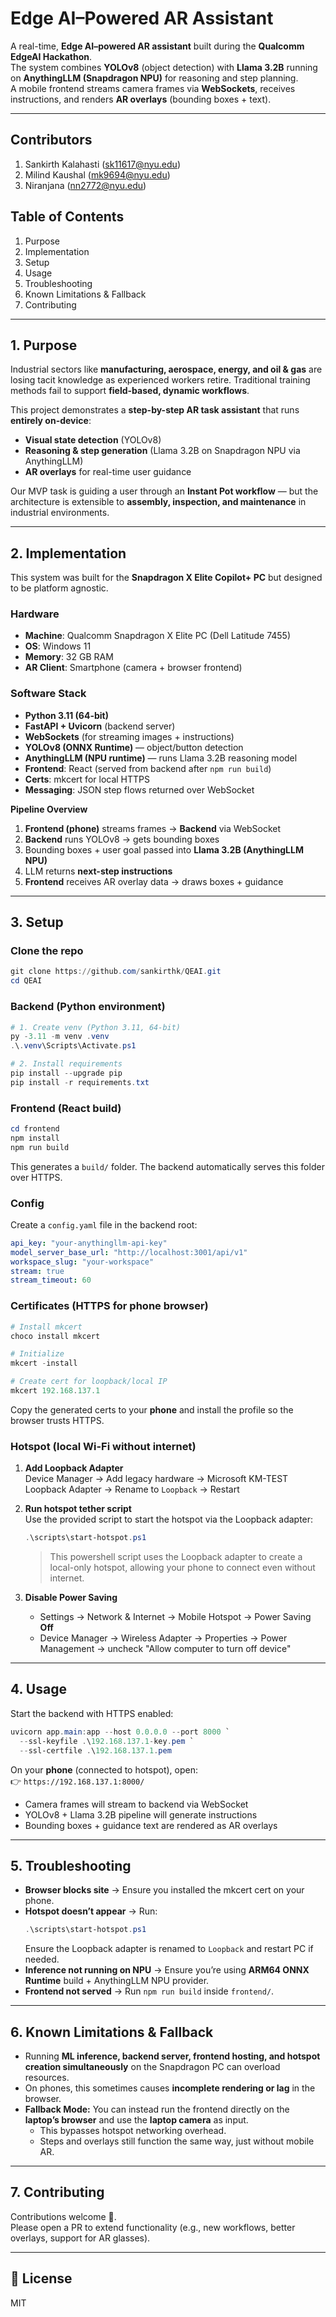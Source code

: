 # Edge AI–Powered AR Assistant

A real-time, **Edge AI–powered AR assistant** built during the **Qualcomm EdgeAI Hackathon**.  
The system combines **YOLOv8** (object detection) with **Llama 3.2B** running on **AnythingLLM (Snapdragon NPU)** for reasoning and step planning.  
A mobile frontend streams camera frames via **WebSockets**, receives instructions, and renders **AR overlays** (bounding boxes + text).

---

## Contributors

1. Sankirth Kalahasti (sk11617@nyu.edu)
2. Milind Kaushal (mk9694@nyu.edu)
3. Niranjana (nn2772@nyu.edu)

## Table of Contents

1. Purpose  
2. Implementation  
3. Setup  
4. Usage  
5. Troubleshooting  
6. Known Limitations & Fallback  
7. Contributing  
 
---

## 1. Purpose

Industrial sectors like **manufacturing, aerospace, energy, and oil & gas** are losing tacit knowledge as experienced workers retire. Traditional training methods fail to support **field-based, dynamic workflows**.

This project demonstrates a **step-by-step AR task assistant** that runs **entirely on-device**:

- **Visual state detection** (YOLOv8)  
- **Reasoning & step generation** (Llama 3.2B on Snapdragon NPU via AnythingLLM)  
- **AR overlays** for real-time user guidance  

Our MVP task is guiding a user through an **Instant Pot workflow** — but the architecture is extensible to **assembly, inspection, and maintenance** in industrial environments.

---

## 2. Implementation

This system was built for the **Snapdragon X Elite Copilot+ PC** but designed to be platform agnostic.  

### Hardware

- **Machine**: Qualcomm Snapdragon X Elite PC (Dell Latitude 7455)  
- **OS**: Windows 11  
- **Memory**: 32 GB RAM  
- **AR Client**: Smartphone (camera + browser frontend)  

### Software Stack

- **Python 3.11 (64-bit)**  
- **FastAPI + Uvicorn** (backend server)  
- **WebSockets** (for streaming images + instructions)  
- **YOLOv8 (ONNX Runtime)** — object/button detection  
- **AnythingLLM (NPU runtime)** — runs Llama 3.2B reasoning model  
- **Frontend**: React (served from backend after `npm run build`)  
- **Certs**: mkcert for local HTTPS  
- **Messaging**: JSON step flows returned over WebSocket  

**Pipeline Overview**  
1. **Frontend (phone)** streams frames → **Backend** via WebSocket  
2. **Backend** runs YOLOv8 → gets bounding boxes  
3. Bounding boxes + user goal passed into **Llama 3.2B (AnythingLLM NPU)**  
4. LLM returns **next-step instructions**  
5. **Frontend** receives AR overlay data → draws boxes + guidance  

---

## 3. Setup

### Clone the repo
```powershell
git clone https://github.com/sankirthk/QEAI.git
cd QEAI
```

### Backend (Python environment)
```powershell
# 1. Create venv (Python 3.11, 64-bit)
py -3.11 -m venv .venv
.\.venv\Scripts\Activate.ps1

# 2. Install requirements
pip install --upgrade pip
pip install -r requirements.txt
```

### Frontend (React build)
```powershell
cd frontend
npm install
npm run build
```
This generates a `build/` folder. The backend automatically serves this folder over HTTPS.

### Config
Create a `config.yaml` file in the backend root:
```yaml
api_key: "your-anythingllm-api-key"
model_server_base_url: "http://localhost:3001/api/v1"
workspace_slug: "your-workspace"
stream: true
stream_timeout: 60
```

### Certificates (HTTPS for phone browser)
```powershell
# Install mkcert
choco install mkcert

# Initialize
mkcert -install

# Create cert for loopback/local IP
mkcert 192.168.137.1
```
Copy the generated certs to your **phone** and install the profile so the browser trusts HTTPS.

### Hotspot (local Wi-Fi without internet)

1. **Add Loopback Adapter**  
   Device Manager → Add legacy hardware → Microsoft KM-TEST Loopback Adapter → Rename to `Loopback` → Restart  

2. **Run hotspot tether script**  
   Use the provided script to start the hotspot via the Loopback adapter:
   ```powershell
   .\scripts\start-hotspot.ps1
   ```

   > This powershell script uses the Loopback adapter to create a local-only hotspot, allowing your phone to connect even without internet.

3. **Disable Power Saving**  
   - Settings → Network & Internet → Mobile Hotspot → Power Saving **Off**  
   - Device Manager → Wireless Adapter → Properties → Power Management → uncheck "Allow computer to turn off device"  

---

## 4. Usage

Start the backend with HTTPS enabled:
```powershell
uvicorn app.main:app --host 0.0.0.0 --port 8000 `
  --ssl-keyfile .\192.168.137.1-key.pem `
  --ssl-certfile .\192.168.137.1.pem
```

On your **phone** (connected to hotspot), open:  
👉 `https://192.168.137.1:8000/`

- Camera frames will stream to backend via WebSocket  
- YOLOv8 + Llama 3.2B pipeline will generate instructions  
- Bounding boxes + guidance text are rendered as AR overlays  

---

## 5. Troubleshooting

- **Browser blocks site** → Ensure you installed the mkcert cert on your phone.  
- **Hotspot doesn’t appear** → Run:
  ```powershell
  .\scripts\start-hotspot.ps1
  ```
  Ensure the Loopback adapter is renamed to `Loopback` and restart PC if needed.  
- **Inference not running on NPU** → Ensure you’re using **ARM64 ONNX Runtime** build + AnythingLLM NPU provider.  
- **Frontend not served** → Run `npm run build` inside `frontend/`.  

---

## 6. Known Limitations & Fallback

- Running **ML inference, backend server, frontend hosting, and hotspot creation simultaneously** on the Snapdragon PC can overload resources.  
- On phones, this sometimes causes **incomplete rendering or lag** in the browser.  
- **Fallback Mode:** You can instead run the frontend directly on the **laptop’s browser** and use the **laptop camera** as input.  
  - This bypasses hotspot networking overhead.  
  - Steps and overlays still function the same way, just without mobile AR.  

---

## 7. Contributing

Contributions welcome 🎉.  
Please open a PR to extend functionality (e.g., new workflows, better overlays, support for AR glasses).

---

## 📜 License

MIT

